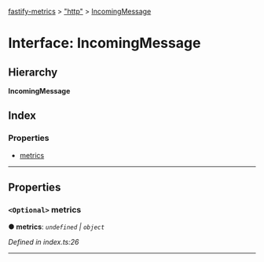 [fastify-metrics](../README.md) > ["http"](../modules/_http_.md) > [IncomingMessage](../interfaces/_http_.incomingmessage.md)

# Interface: IncomingMessage

## Hierarchy

**IncomingMessage**

## Index

### Properties

* [metrics](_http_.incomingmessage.md#metrics)

---

## Properties

<a id="metrics"></a>

### `<Optional>` metrics

**● metrics**: *`undefined` \| `object`*

*Defined in index.ts:26*

___

